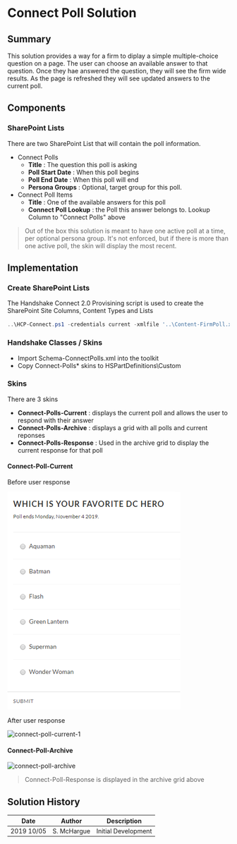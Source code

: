 # Connect Poll Solution

## Summary 
This solution provides a way for a firm to diplay a simple multiple-choice question on a page. The user can choose an available answer to that question.  Once they hae answered the question, they will see the firm wide results.  As the page is refreshed they will see updated answers to the current poll. 

## Components 

### SharePoint Lists
There are two SharePoint List that will contain the poll information. 
- Connect Polls 
    - **Title** : The question this poll is asking
    - **Poll Start Date** : When this poll begins
    - **Poll End Date** : When this poll will end
    - **Persona Groups** : Optional, target group for this poll. 
- Connect Poll Items
    - **Title** : One of the available answers for this poll
    - **Connect Poll Lookup** : the Poll this answer belongs to. Lookup Column to "Connect Polls" above 

> Out of the box this solution is meant to have one active poll at a time, per optional persona group.  It's not enforced, but if there is more than one active poll, the skin will display the most recent. 

## Implementation

### Create SharePoint Lists
The Handshake Connect 2.0 Provisining script is used to create the SharePoint Site Columns, Content Types and Lists

```powershell 
..\HCP-Connect.ps1 -credentials current -xmlfile '..\Content-FirmPoll.xml' -CreateSiteColumns -CreateContentTypes  -CreateLists
```

### Handshake Classes / Skins
- Import Schema-ConnectPolls.xml into the toolkit 
- Copy Connect-Polls* skins to HSPartDefinitions\Custom

### Skins
There are 3 skins
-   **Connect-Polls-Current** : displays the current poll and allows the user to respond with their answer
-   **Connect-Polls-Archive** : displays a grid with all polls and current reponses
-   **Connect-Polls-Response** : Used in the archive grid to display the current response for that poll

#### Connect-Poll-Current

Before user response

![Current Poll](./images/connect-poll-current-0.png)

After user response

![connect-poll-current-1](../master/images/connect-poll-current-1.png?raw=TRUE)

#### Connect-Poll-Archive

![connect-poll-archive](../master/images/connect-poll-archive.png?raw=TRUE)

> Connect-Poll-Response is displayed in the archive grid above 

## Solution History
| Date | Author | Description |
| -------- | ------- | ------------------------ |
| 2019 10/05 | S. McHargue | Initial Development |

